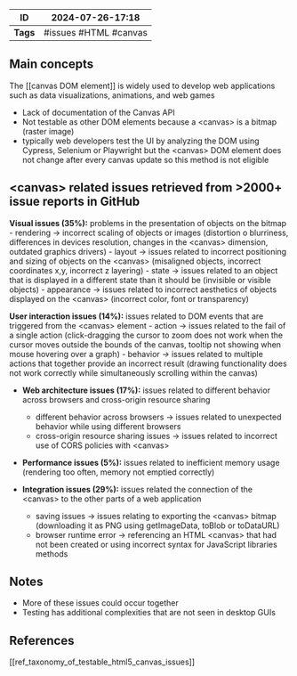 | ID       | 2024-07-26-17:18      |
| -------- | --------------------- |
| **Tags** | #issues #HTML #canvas |
## Main concepts

The [[canvas DOM element]] is widely used to develop web applications such as data visualizations, animations, and web games
- Lack of documentation of the Canvas API
- Not testable as other DOM elements because a \<canvas> is a bitmap (raster image)
- typically web developers test the UI by analyzing the DOM using Cypress, Selenium or Playwright but the \<canvas> DOM element does not change after every canvas update so this method is not eligible
## \<canvas> related issues retrieved from >2000+ issue reports in GitHub

**Visual issues (35%):** problems in the presentation of objects on the bitmap
    - rendering → incorrect scaling of objects or images (distortion o blurriness, differences in devices resolution, changes in the \<canvas> dimension, outdated graphics drivers)
    - layout → issues related to incorrect positioning and sizing of objects on the \<canvas> (misaligned objects, incorrect coordinates x,y, incorrect z layering)
    - state → issues related to an object that is displayed in a different state than it should be (invisible or visible objects)
    - appearance → issues related to incorrect aesthetics of objects displayed on the \<canvas> (incorrect color, font or transparency)

**User interaction issues (14%):** issues related to DOM events that are triggered from the
\<canvas> element
    - action → issues related to the fail of a single action (click-dragging the cursor to zoom does not work when the cursor moves outside the bounds of the canvas, tooltip not showing when mouse hovering over a graph)
    - behavior _→_ issues related to multiple actions that together provide an incorrect result (drawing functionality does not work correctly while simultaneously scrolling within the canvas)
    
- **Web architecture issues (17%):** issues related to different behavior across browsers and cross-origin resource sharing
    - different behavior across browsers → issues related to unexpected behavior while using different browsers
    - cross-origin resource sharing issues → issues related to incorrect use of CORS policies with \<canvas>
    
- **Performance issues (5%):** issues related to inefficient memory usage (rendering too often, memory not emptied correctly)

- **Integration issues (29%):** issues related the connection of the \<canvas> to the other parts of a web application
    - saving issues → issues relating to exporting the \<canvas> bitmap (downloading it as PNG using getImageData, toBlob or toDataURL)
    - browser runtime error → referencing an HTML \<canvas> that had not been created or using incorrect syntax for JavaScript libraries methods

## Notes
- More of these issues could occur together
- Testing has additional complexities that are not seen in desktop GUIs

## References
[[ref_taxonomy_of_testable_html5_canvas_issues]]